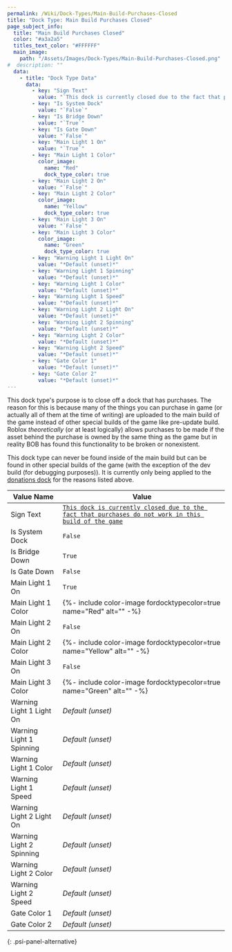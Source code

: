 ```yaml
---
permalink: /Wiki/Dock-Types/Main-Build-Purchases-Closed
title: "Dock Type: Main Build Purchases Closed"
page_subject_info:
  title: "Main Build Purchases Closed"
  color: "#a3a2a5"
  titles_text_color: "#FFFFFF"
  main_image:
    path: "/Assets/Images/Dock-Types/Main-Build-Purchases-Closed.png"
#  description: ""
  data:
    - title: "Dock Type Data"
      data:
        - key: "Sign Text"
          value: "`This dock is currently closed due to the fact that purchases do not work in this build of the game`"
        - key: "Is System Dock"
          value: "`False`"
        - key: "Is Bridge Down"
          value: "`True`"
        - key: "Is Gate Down"
          value: "`False`"
        - key: "Main Light 1 On"
          value: "`True`"
        - key: "Main Light 1 Color"
          color_image:
            name: "Red"
            dock_type_color: true
        - key: "Main Light 2 On"
          value: "`False`"
        - key: "Main Light 2 Color"
          color_image:
            name: "Yellow"
            dock_type_color: true
        - key: "Main Light 3 On"
          value: "`False`"
        - key: "Main Light 3 Color"
          color_image:
            name: "Green"
            dock_type_color: true
        - key: "Warning Light 1 Light On"
          value: "*Default (unset)*"
        - key: "Warning Light 1 Spinning"
          value: "*Default (unset)*"
        - key: "Warning Light 1 Color"
          value: "*Default (unset)*"
        - key: "Warning Light 1 Speed"
          value: "*Default (unset)*"
        - key: "Warning Light 2 Light On"
          value: "*Default (unset)*"
        - key: "Warning Light 2 Spinning"
          value: "*Default (unset)*"
        - key: "Warning Light 2 Color"
          value: "*Default (unset)*"
        - key: "Warning Light 2 Speed"
          value: "*Default (unset)*"
        - key: "Gate Color 1"
          value: "*Default (unset)*"
        - key: "Gate Color 2"
          value: "*Default (unset)*"
---
```


This dock type's purpose is to close off a dock that has purchases. The reason for this is because many of the things you can purchase in game (or actually all of them at the time of writing) are uploaded to the main build of the game instead of other special builds of the game like pre-update build. Roblox *theoretically* (or at least logically) allows purchases to be made if the asset behind the purchase is owned by the same thing as the game but in reality BOB has found this functionality to be broken or nonexistent.

This dock type can never be found inside of the main build but can be found in other special builds of the game (with the exception of the dev build (for debugging purposes)). It is currently only being applied to the [donations dock](/RBAP-Wiki/Wiki/Docks/Donation-Dock) for the reasons listed above.

| Value Name               | Value |
|-|-|
| Sign Text                | [`This dock is currently closed due to the fact that purchases do not work in this build of the game`](/RBAP-Wiki/Wiki/Value-Types#string) |
| Is System Dock           | `False` |
| Is Bridge Down           | `True` |
| Is Gate Down             | `False` |
| Main Light 1 On          | `True` |
| Main Light 1 Color       | {%- include color-image fordocktypecolor=true name="Red" alt="" -%} |
| Main Light 2 On          | `False` |
| Main Light 2 Color       | {%- include color-image fordocktypecolor=true name="Yellow" alt="" -%} |
| Main Light 3 On          | `False` |
| Main Light 3 Color       | {%- include color-image fordocktypecolor=true name="Green" alt="" -%} |
| Warning Light 1 Light On | *Default (unset)* |
| Warning Light 1 Spinning | *Default (unset)* |
| Warning Light 1 Color    | *Default (unset)* |
| Warning Light 1 Speed    | *Default (unset)* |
| Warning Light 2 Light On | *Default (unset)* |
| Warning Light 2 Spinning | *Default (unset)* |
| Warning Light 2 Color    | *Default (unset)* |
| Warning Light 2 Speed    | *Default (unset)* |
| Gate Color 1             | *Default (unset)* |
| Gate Color 2             | *Default (unset)* |
{: .psi-panel-alternative}

<img class="dock-type-image" src="/RBAP-Wiki/Assets/Images/Dock-Types/Main-Build-Purchases-Closed.png" alt="">